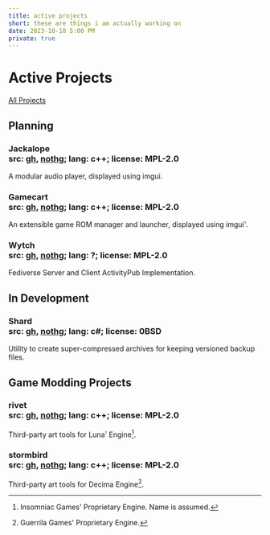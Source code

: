 ```yaml
---
title: active projects
short: these are things i am actually working on
date: 2023-10-10 5:00 PM
private: true
---
```


# Active Projects

[All Projects](PROJECTS2.html)

## Planning 

### Jackalope<br/> src: [gh](https://github.com/yretenai/jackalope), [nothg](https://nothg.chronovore.dev/apps/jackalope/); lang: c++; license: MPL-2.0

A modular audio player, displayed using imgui.

### Gamecart<br/> src: [gh](https://github.com/yretenai/gamecart), [nothg](https://nothg.chronovore.dev/apps/gamecart/); lang: c++; license: MPL-2.0

An extensible game ROM manager and launcher, displayed using imgui<sup><small><small>?</small></small></sup>.

### Wytch<br/> src: [gh](https://github.com/yretenai/wytch), [nothg](https://nothg.chronovore.dev/wytch/wytch/); lang: ?; license: MPL-2.0

Fediverse Server and Client ActivityPub Implementation.

## In Development

### Shard<br/> src: [gh](https://github.com/yretenai/shard), [nothg](https://nothg.chronovore.dev/apps/shard/); lang: c#; license: 0BSD

Utility to create super-compressed archives for keeping versioned backup files.

## Game Modding Projects

### rivet<br/> src: [gh](https://github.com/yretenai/rivet), [nothg](https://nothg.chronovore.dev/game-interop/rivet/); lang: c++; license: MPL-2.0

Third-party art tools for Luna<sup><small><small>?</small></small></sup> Engine[^luna-engine].

[^luna-engine]: Insomniac Games' Proprietary Engine. Name is assumed.

### stormbird<br/> src: [gh](https://github.com/yretenai/stormbird), [nothg](https://nothg.chronovore.dev/game-interop/stormbird/); lang: c++; license: MPL-2.0

Third-party art tools for Decima Engine[^decima-engine].

[^decima-engine]: Guerrila Games' Proprietary Engine.
